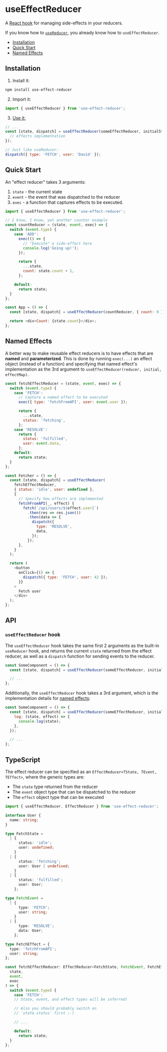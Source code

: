 # useEffectReducer

A [React hook](https://reactjs.org/docs/hooks-intro.html) for managing side-effects in your reducers.

If you know how to [`useReducer`](https://reactjs.org/docs/hooks-reference.html#usereducer), you already know how to `useEffectReducer`.

<!-- START doctoc generated TOC please keep comment here to allow auto update -->
<!-- DON'T EDIT THIS SECTION, INSTEAD RE-RUN doctoc TO UPDATE -->

- [Installation](#installation)
- [Quick Start](#quick-start)
- [Named Effects](#named-effects)

<!-- END doctoc generated TOC please keep comment here to allow auto update -->

## Installation

1. Install it:

```bash
npm install use-effect-reducer
```

2. Import it:

```js
import { useEffectReducer } from 'use-effect-reducer';
```

3. [Use it:](#quick-start)

```js
// ...
const [state, dispatch] = useEffectReducer(someEffectReducer, initialState, {
  // effects implementation
});

// Just like useReducer:
dispatch({ type: 'FETCH', user: 'David' });
```

## Quick Start

An "effect reducer" takes 3 arguments:

1. `state` - the current state
2. `event` - the event that was dispatched to the reducer
3. `exec` - a function that captures effects to be executed.

```js
import { useEffectReducer } from 'use-effect-reducer';

// I know, I know, yet another counter example
const countReducer = (state, event, exec) => {
  switch (event.type) {
    case 'ADD':
      exec(() => {
        // "Execute" a side-effect here
        console.log('Going up!');
      });

      return {
        ...state,
        count: state.count + 1,
      };

    default:
      return state;
  }
};

const App = () => {
  const [state, dispatch] = useEffectReducer(countReducer, { count: 0 });

  return <div>Count: {state.count}</div>;
};
```

## Named Effects

A better way to make reusable effect reducers is to have effects that are **named** and **parameterized**. This is done by running `exec(...)` an effect object (instead of a function) and specifying that named effect's implementation as the 3rd argument to `useEffectReducer(reducer, initial, effectMap)`.

```js
const fetchEffectReducer = (state, event, exec) => {
  switch (event.type) {
    case 'FETCH':
      // Capture a named effect to be executed
      exec({ type: 'fetchFromAPI', user: event.user });

      return {
        ...state,
        status: 'fetching',
      };
    case 'RESOLVE':
      return {
        status: 'fulfilled',
        user: event.data,
      };
    default:
      return state;
  }
};

const Fetcher = () => {
  const [state, dispatch] = useEffectReducer(
    fetchEffectReducer,
    { status: 'idle', user: undefined },
    {
      // Specify how effects are implemented
      fetchFromAPI(_, effect) {
        fetch(`/api/users/${effect.user}`)
          .then(res => res.json())
          .then(data => {
            dispatch({
              type: 'RESOLVE',
              data,
            });
          });
      },
    }
  );

  return (
    <button
      onClick={() => {
        dispatch({ type: 'FETCH', user: 42 });
      }}
    >
      Fetch user
    </div>
  );
};
```

## API

### `useEffectReducer` hook

The `useEffectReducer` hook takes the same first 2 arguments as the built-in `useReducer` hook, and returns the current `state` returned from the effect reducer, as well as a `dispatch` function for sending events to the reducer.

```js
const SomeComponent = () => {
  const [state, dispatch] = useEffectReducer(someEffectReducer, initialState);

  // ...
};
```

Additionally, the `useEffectReducer` hook takes a 3rd argument, which is the implementation details for [named effects](#named-effects):

```js
const SomeComponent = () => {
  const [state, dispatch] = useEffectReducer(someEffectReducer, initialState, {
    log: (state, effect) => {
      console.log(state);
    },
  });

  // ...
};
```

## TypeScript

The effect reducer can be specified as an `EffectReducer<TState, TEvent, TEffect>`, where the generic types are:

- The `state` type returned from the reducer
- The `event` object type that can be dispatched to the reducer
- The `effect` object type that can be executed

```ts
import { useEffectReducer, EffectReducer } from 'use-effect-reducer';

interface User {
  name: string;
}

type FetchState =
  | {
      status: 'idle';
      user: undefined;
    }
  | {
      status: 'fetching';
      user: User | undefined;
    }
  | {
      status: 'fulfilled';
      user: User;
    };

type FetchEvent =
  | {
      type: 'FETCH';
      user: string;
    }
  | {
      type: 'RESOLVE';
      data: User;
    };

type FetchEffect = {
  type: 'fetchFromAPI';
  user: string;
};

const fetchEffectReducer: EffectReducer<FetchState, FetchEvent, FetchEffect> = (
  state,
  event,
  exec
) => {
  switch (event.type) {
    case 'FETCH':
    // State, event, and effect types will be inferred!

    // Also you should probably switch on
    // `state.status` first ;-)

    // ...

    default:
      return state;
  }
};
```
